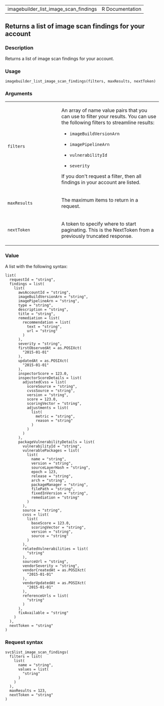 <table style="width: 100%;">
<tbody>
<tr class="odd">
<td>imagebuilder_list_image_scan_findings</td>
<td style="text-align: right;">R Documentation</td>
</tr>
</tbody>
</table>

## Returns a list of image scan findings for your account

### Description

Returns a list of image scan findings for your account.

### Usage

    imagebuilder_list_image_scan_findings(filters, maxResults, nextToken)

### Arguments

<table>
<colgroup>
<col style="width: 35%" />
<col style="width: 65%" />
</colgroup>
<tbody>
<tr class="odd">
<td><code
id="imagebuilder_list_image_scan_findings_:_filters">filters</code></td>
<td><p>An array of name value pairs that you can use to filter your
results. You can use the following filters to streamline results:</p>
<ul>
<li><p><code>imageBuildVersionArn</code></p></li>
<li><p><code>imagePipelineArn</code></p></li>
<li><p><code>vulnerabilityId</code></p></li>
<li><p><code>severity</code></p></li>
</ul>
<p>If you don't request a filter, then all findings in your account are
listed.</p></td>
</tr>
<tr class="even">
<td><code
id="imagebuilder_list_image_scan_findings_:_maxResults">maxResults</code></td>
<td><p>The maximum items to return in a request.</p></td>
</tr>
<tr class="odd">
<td><code
id="imagebuilder_list_image_scan_findings_:_nextToken">nextToken</code></td>
<td><p>A token to specify where to start paginating. This is the
NextToken from a previously truncated response.</p></td>
</tr>
</tbody>
</table>

### Value

A list with the following syntax:

    list(
      requestId = "string",
      findings = list(
        list(
          awsAccountId = "string",
          imageBuildVersionArn = "string",
          imagePipelineArn = "string",
          type = "string",
          description = "string",
          title = "string",
          remediation = list(
            recommendation = list(
              text = "string",
              url = "string"
            )
          ),
          severity = "string",
          firstObservedAt = as.POSIXct(
            "2015-01-01"
          ),
          updatedAt = as.POSIXct(
            "2015-01-01"
          ),
          inspectorScore = 123.0,
          inspectorScoreDetails = list(
            adjustedCvss = list(
              scoreSource = "string",
              cvssSource = "string",
              version = "string",
              score = 123.0,
              scoringVector = "string",
              adjustments = list(
                list(
                  metric = "string",
                  reason = "string"
                )
              )
            )
          ),
          packageVulnerabilityDetails = list(
            vulnerabilityId = "string",
            vulnerablePackages = list(
              list(
                name = "string",
                version = "string",
                sourceLayerHash = "string",
                epoch = 123,
                release = "string",
                arch = "string",
                packageManager = "string",
                filePath = "string",
                fixedInVersion = "string",
                remediation = "string"
              )
            ),
            source = "string",
            cvss = list(
              list(
                baseScore = 123.0,
                scoringVector = "string",
                version = "string",
                source = "string"
              )
            ),
            relatedVulnerabilities = list(
              "string"
            ),
            sourceUrl = "string",
            vendorSeverity = "string",
            vendorCreatedAt = as.POSIXct(
              "2015-01-01"
            ),
            vendorUpdatedAt = as.POSIXct(
              "2015-01-01"
            ),
            referenceUrls = list(
              "string"
            )
          ),
          fixAvailable = "string"
        )
      ),
      nextToken = "string"
    )

### Request syntax

    svc$list_image_scan_findings(
      filters = list(
        list(
          name = "string",
          values = list(
            "string"
          )
        )
      ),
      maxResults = 123,
      nextToken = "string"
    )
